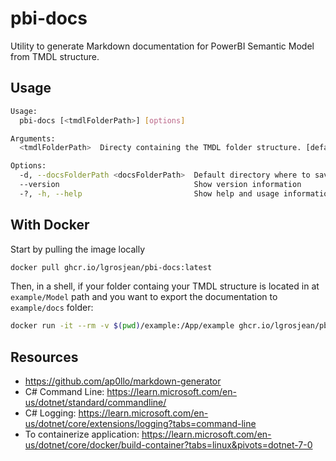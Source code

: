 # pbi-docs

Utility to generate Markdown documentation for PowerBI Semantic Model from TMDL structure.

## Usage

```sh
Usage:
  pbi-docs [<tmdlFolderPath>] [options]

Arguments:
  <tmdlFolderPath>  Directy containing the TMDL folder structure. [default: .]

Options:
  -d, --docsFolderPath <docsFolderPath>  Default directory where to save generated files. If not exist, will be created. [default: docs]
  --version                              Show version information
  -?, -h, --help                         Show help and usage information
```

## With Docker

Start by pulling the image locally
```sh
docker pull ghcr.io/lgrosjean/pbi-docs:latest
```

Then, in a shell, if your folder containg your TMDL structure is located in at `example/Model` path and you want to export the documentation to `example/docs` folder:
```sh
docker run -it --rm -v $(pwd)/example:/App/example ghcr.io/lgrosjean/pbi-docs:latest example/Model -d example/docs
```

## Resources

- https://github.com/ap0llo/markdown-generator
- C# Command Line: https://learn.microsoft.com/en-us/dotnet/standard/commandline/
- C# Logging: https://learn.microsoft.com/en-us/dotnet/core/extensions/logging?tabs=command-line
- To containerize application: https://learn.microsoft.com/en-us/dotnet/core/docker/build-container?tabs=linux&pivots=dotnet-7-0